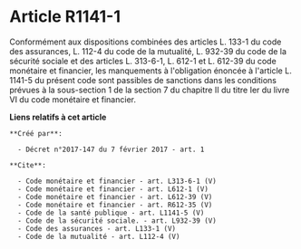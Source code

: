 # Article R1141-1

Conformément aux dispositions combinées des articles L. 133-1 du code des assurances, L. 112-4 du code de la mutualité, L.
932-39 du code de la sécurité sociale et des articles L. 313-6-1, L. 612-1 et L. 612-39 du code monétaire et financier, les
manquements à l'obligation énoncée à l'article L. 1141-5 du présent code sont passibles de sanctions dans les conditions
prévues à la sous-section 1 de la section 7 du chapitre II du titre Ier du livre VI du code monétaire et financier.

**Liens relatifs à cet article**

	**Créé par**:

	  - Décret n°2017-147 du 7 février 2017 - art. 1

	**Cite**:

	  - Code monétaire et financier - art. L313-6-1 (V)
	  - Code monétaire et financier - art. L612-1 (V)
	  - Code monétaire et financier - art. L612-39 (V)
	  - Code monétaire et financier - art. R612-35 (V)
	  - Code de la santé publique - art. L1141-5 (V)
	  - Code de la sécurité sociale. - art. L932-39 (V)
	  - Code des assurances - art. L133-1 (V)
	  - Code de la mutualité - art. L112-4 (V)
